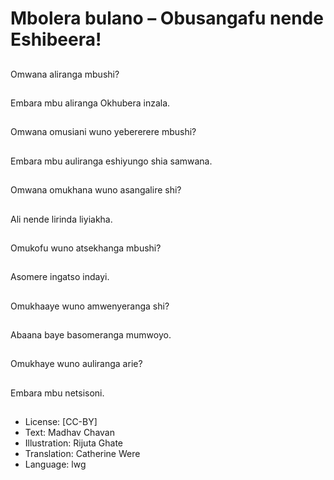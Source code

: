 # Mbolera bulano – Obusangafu nende Eshibeera!

##
Omwana aliranga
mbushi?

##
Embara mbu aliranga
Okhubera inzala.

##
Omwana omusiani
wuno yebererere
mbushi?

##
Embara mbu auliranga
eshiyungo shia
samwana.

##
Omwana omukhana
wuno asangalire shi?

##
Ali nende lirinda
liyiakha.

##
Omukofu wuno
atsekhanga mbushi?

##
Asomere ingatso indayi.

##
Omukhaaye wuno
amwenyeranga shi?

##
Abaana baye
basomeranga
mumwoyo.

##
Omukhaye wuno
auliranga arie?

##
Embara mbu netsisoni.

##
* License: [CC-BY]
* Text: Madhav Chavan
* Illustration: Rijuta Ghate
* Translation: Catherine Were
* Language: lwg
